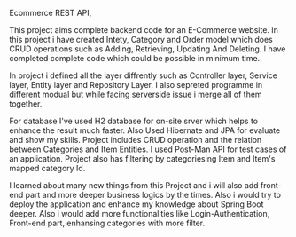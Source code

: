 Ecommerce REST API,

This project aims complete backend code for an E-Commerce website.
In this project i have created Intety, Category and Order model which does CRUD operations such as Adding, Retrieving, Updating And Deleting. I have completed complete code which could be possible in minimum time.

In project i defined all the layer diffrently such as Controller layer, Service layer, Entity layer and Repository Layer. I also sepreted programme in different modual but while facing serverside issue i merge all of them together.

For database I've used H2 database for on-site srver which helps to enhance the result much faster. Also Used Hibernate and JPA for evaluate and show my skills. Project includes CRUD operation and the relation between Categories and Item Entities. I used Post-Man API for test cases of an application. Project also has filtering by categoriesing Item and Item's mapped category Id. 

I learned about many new things from this Project and i will also add front-end part and more deeper business logics by the times. Also i would try to deploy the application and enhance my knowledge about Spring Boot deeper. Also i would add more functionalities like Login-Authentication, Front-end part, enhansing categories with more filter.
